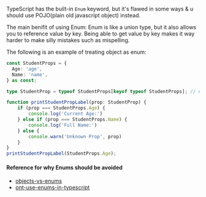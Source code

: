 TypeScript has the built-in `Enum` keyword, but it's flawed in some ways & u should use POJO(plain old javascript object) instead.

The main benifit of using Enum: Enum is like a union type, but it also allows you to reference value by key. Being able to get value by key makes it way harder to make silly mistakes such as mispelling.

The following is an example of treating object as enum:

```ts
const StudentProps = {
  Age: 'age',
  Name: 'name',
} as const;

type StudentProp = typeof StudentProps[keyof typeof StudentProps]; // union type

function printStudentPropLabel(prop: StudentProp) {
    if (prop === StudentProps.Age) {
        console.log('Current Age:')
    } else if (prop === StudentProps.Name) {
        console.log('Full Name:')
    } else {
        console.warn('Unknown Prop', prop)
    }
}
printStudentPropLabel(StudentProps.Age);
```

#### Reference for why Enums should be avoided

- [objects-vs-enums](https://www.typescriptlang.org/docs/handbook/enums.html#objects-vs-enums)
- [ont-use-enums-in-typescript](https://dev.to/ivanzm123/dont-use-enums-in-typescript-they-are-very-dangerous-57bh)

